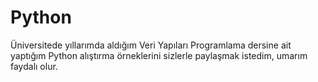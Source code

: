 # Python
Üniversitede yıllarımda aldığım Veri Yapıları Programlama dersine ait yaptığım Python alıştırma örneklerini sizlerle paylaşmak istedim, umarım faydalı olur.
